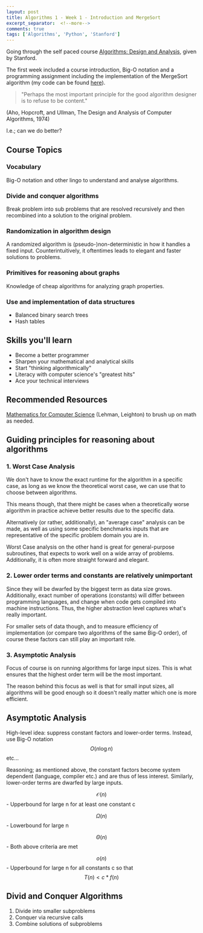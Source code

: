 ```yaml
---
layout: post
title: Algorithms 1 - Week 1 - Introduction and MergeSort
excerpt_separator:  <!--more-->
comments: true
tags: ['Algorithms', 'Python', 'Stanford']
---
```

Going through the self paced course [Algorithms: Design and Analysis](https://lagunita.stanford.edu/courses/course-v1:Engineering+Algorithms1+SelfPaced/info), given by Stanford.

The first week included a course introduction, Big-O notation and a programming assignment including the implementation of the MergeSort algorithm (my code can be found [here](https://github.com/FreddieK/algorithms-in-python)).

> "Perhaps the most important principle for the good algorithm designer is to refuse to be content."

(Aho, Hopcroft, and Ullman, The Design and Analysis of Computer Algorithms, 1974)

I.e.; can we do better?

<!--more-->

## Course Topics

### Vocabulary
Big-O notation and other lingo to understand and analyse algorithms.

### Divide and conquer algorithms
Break problem into sub problems that are resolved recursively and then recombined into a solution to the original problem.

### Randomization in algorithm design
A randomized algorithm is (pseudo-)non-deterministic in how it handles a fixed input. Counterintuitively, it oftentimes leads to elegant and faster solutions to problems.

### Primitives for reasoning about graphs
Knowledge of cheap algorithms for analyzing graph properties.

### Use and implementation of data structures
- Balanced binary search trees
- Hash tables

## Skills you'll learn
- Become a better programmer
- Sharpen your mathematical and analytical skills
- Start "thinking algorithmically"
- Literacy with computer science's "greatest hits"
- Ace your technical interviews

## Recommended Resources
[Mathematics for Computer Science](https://courses.csail.mit.edu/6.042/spring17/mcs.pdf) (Lehman, Leighton) to brush up on math as needed.

## Guiding principles for reasoning about algorithms
### 1. Worst Case Analysis
We don't have to know the exact runtime for the algorithm in a specific case, as long as we know the theoretical worst case, we can use that to choose between algorithms.

This means though, that there might be cases when a theoretically worse algorithm in practice achieve better results due to the specific data.

Alternatively (or rather, additionally), an "average case" analysis can be made, as well as using some specific benchmarks inputs that are representative of the specific problem domain you are in.

Worst Case analysis on the other hand is great for general-purpose subroutines, that expects to work well on a wide array of problems. Additionally, it is often more straight forward and elegant.

### 2. Lower order terms and constants are relatively unimportant
Since they will be dwarfed by the biggest term as data size grows. Additionally, exact number of operations (constants) will differ between programming languages, and change when code gets compiled into machine instructions. Thus, the higher abstraction level captures what's really important.

For smaller sets of data though, and to measure efficiency of implementation (or compare two algorithms of the same Big-O order), of course these factors can still play an important role.

### 3. Asymptotic Analysis
Focus of course is on running algorithms for large input sizes. This is what ensures that the highest order term will be the most important.

The reason behind this focus as well is that for small input sizes, all algorithms will be good enough so it doesn't really matter which one is more efficient.

## Asymptotic Analysis
High-level idea: suppress constant factors and lower-order terms. Instead, use Big-O notation $$O(n\log{n})$$ etc...

Reasoning; as mentioned above, the constant factors become system dependent (language, compiler etc.) and are thus of less interest. Similarly, lower-order terms are dwarfed by large  inputs.

$$\mathcal{O}(n)$$ - Upperbound for large n for at least one constant c

$$\Omega({n})$$ - Lowerbound for large n

$$\Theta({n})$$ - Both above criteria are met

$$o(n)$$ - Upperbound for large n for all constants c so that $$T(n) < c*f(n)$$

## Divid and Conquer Algorithms
1. Divide into smaller subproblems
2. Conquer via recursive calls
3. Combine solutions of subproblems
